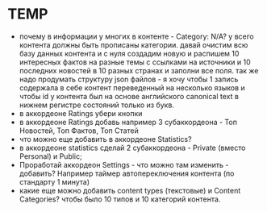 # TEMP

- почему в информации у многих в контенте - Category: N/A? у всего контента должны быть прописаны категории. давай очистим всю базу данных контента и с нуля создадим новую и распишем 10 интересных фактов на разные темы с ссылками на источники и 10 последних новостей в 10 разных странах и заполни все поля. так же надо продумать структуру json файлов - я хочу чтобы 1 запись содержала в себе контент переведенный на несколько языков и чтобы id у контента был на основе английского canonical text в нижнем регистре состояний только из букв.
- в аккордеоне Ratings убери кнопки
- в аккордеоне Ratings добавь например 3 субаккордеона - Топ Новостей, Топ Фактов, Топ Статей
- что можно еще добавить в аккордеоне Statistics?
- в аккордеоне statistics сделай 2 субаккордеона - Private (вместо Personal) и Public;
- Проработай аккордеон Settings - что можно там изменить - добавить? Например таймер автопереключения контента (по стандарту 1 минута)
- какие еще можно добавить content types (текстовые) и Content Categories? чтобы было 10 типов и 10 категорий контента.
